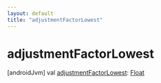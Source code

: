 ```yaml
---
layout: default
title: "adjustmentFactorLowest"
---
```


# adjustmentFactorLowest

[androidJvm]
val [adjustmentFactorLowest](adjustment-factor-lowest.md): [Float](https://kotlinlang.org/api/core/kotlin-stdlib/kotlin/-float/index.html)